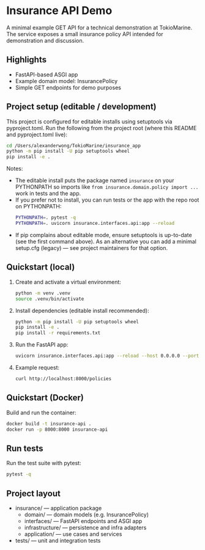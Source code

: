# Insurance API Demo

A minimal example GET API for a technical demonstration at TokioMarine. The service exposes a small insurance policy API intended for demonstration and discussion.

## Highlights
- FastAPI-based ASGI app
- Example domain model: InsurancePolicy
- Simple GET endpoints for demo purposes

## Project setup (editable / development)
This project is configured for editable installs using setuptools via pyproject.toml. Run the following from the project root (where this README and pyproject.toml live):

```bash
cd /Users/alexanderwong/TokioMarine/insurance_app
python -m pip install -U pip setuptools wheel
pip install -e .
```

Notes:
- The editable install puts the package named `insurance` on your PYTHONPATH so imports like `from insurance.domain.policy import ...` work in tests and the app.
- If you prefer not to install, you can run tests or the app with the repo root on PYTHONPATH:
  ```bash
  PYTHONPATH=. pytest -q
  PYTHONPATH=. uvicorn insurance.interfaces.api:app --reload
  ```
- If pip complains about editable mode, ensure setuptools is up-to-date (see the first command above). As an alternative you can add a minimal setup.cfg (legacy) — see project maintainers for that option.

## Quickstart (local)
1. Create and activate a virtual environment:
   ```sh
   python -m venv .venv
   source .venv/bin/activate
   ```
2. Install dependencies (editable install recommended):
   ```sh
   python -m pip install -U pip setuptools wheel
   pip install -e .
   pip install -r requirements.txt
   ```
3. Run the FastAPI app:
   ```sh
   uvicorn insurance.interfaces.api:app --reload --host 0.0.0.0 --port 8000
   ```
4. Example request:
   ```sh
   curl http://localhost:8000/policies
   ```

## Quickstart (Docker)
Build and run the container:
```sh
docker build -t insurance-api .
docker run -p 8000:8000 insurance-api
```

## Run tests
Run the test suite with pytest:
```sh
pytest -q
```

## Project layout
- insurance/ — application package
  - domain/ — domain models (e.g. InsurancePolicy)
  - interfaces/ — FastAPI endpoints and ASGI app
  - infrastructure/ — persistence and infra adapters
  - application/ — use cases and services
- tests/ — unit and integration tests


